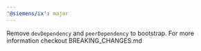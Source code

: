 ```yaml
---
'@siemens/ix': major
---
```


Remove `devDependency` and `peerDependency` to bootstrap. For more information checkout BREAKING_CHANGES.md
